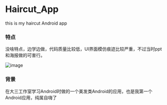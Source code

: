 # Haircut_App
this is my haircut Android app

### 特点
没啥特点，边学边做，代码质量比较低，UI界面模仿痕迹比较严重，不过当时ppt和海报做的可害行。

![image](https://s1.ax1x.com/2018/12/28/FW6Abj.png)


### 背景
在大三工作室学习Android时做的一个美发类Android的应用，也是我第一个Android应用，纯属自嗨了
